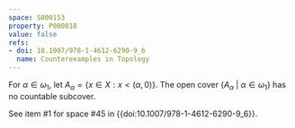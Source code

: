```yaml
---
space: S000153
property: P000018
value: false
refs:
- doi: 10.1007/978-1-4612-6290-9_6
  name: Counterexamples in Topology
---
```


For $\alpha \in \omega_1$, let $A_\alpha = \{x\in X: x<(\alpha,0)\}$. The open cover $\{A_\alpha\ |\ \alpha \in \omega_1\}$ has no countable subcover.

See item #1 for space #45 in {{doi:10.1007/978-1-4612-6290-9_6}}.
